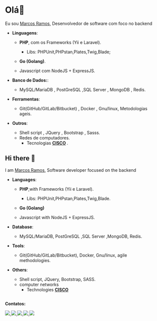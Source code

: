 # Olá👋

Eu sou [Marcos Ramos](https://www.linkedin.com/in/themarcosramos), Desenvolvedor de software com foco no backend

- **Linguagens**: 
  - <strong>PHP</strong>, com os Frameworks (Yii e Laravel).
    - Libs: PHPUnit,PHPstan,Plates,Twig,Blade; 

   - <strong>Go (Golang)</strong>.

  - Javascript com NodeJS + ExpressJS.

- **Banco de Dados:**:
  - MySQL/MariaDB , PostGreSQL ,SQL Server , MongoDB , Redis.

- **Ferramentas**:
  - Git(GitHub/GitLab/Bitbucket) , Docker , Gnu/linux, Metodologias ageis.

- **Outros**:
  - Shell script , JQuery , Bootstrap , Sasss. 
  - Redes de computadores.
    - Tecnologias <strong>  [CISCO](https://www.cisco.com/) </strong>.

## Hi there 👋

I am [Marcos Ramos](https://www.linkedin.com/in/themarcosramos), Software developer focused on the backend

- **Languages**: 
  - <strong>PHP</strong>,with Frameworks (Yii e Laravel).
    - Libs: PHPUnit,PHPstan,Plates,Twig,Blade.

   - <strong>Go (Golang)</strong>

  - Javascript  with NodeJS + ExpressJS.

- **Database**:
  - MySQL/MariaDB, PostGreSQL ,SQL Server ,MongoDB, Redis. 

- **Tools**:
  - Git(GitHub/GitLab/Bitbucket), Docker, Gnu/linux, agile methodologies.

- **Others**:
  - Shell script, JQuery, Bootstrap, SASS. 
  - computer networks
    - Technologies <strong> [CISCO](https://www.cisco.com/) </strong>

##
<p align="left">
<strong>Contatos:</strong> 
</p>

<p align="left">
  <a href="https://www.linkedin.com/in/themarcosramos" target="_blank">
    <img src="https://img.shields.io/badge/-LinkedIn-%230077B5?style=for-the-badge&logo=linkedin&logoColor=white" target="_blank">
  </a> 
   <a href="https://twitter.com/themarcosramos_" target="_blank">
    <img src="https://img.shields.io/badge/-twitter-%23000000?style=for-the-badge&logo=x&logoColor=white" target="_blank">
  </a>
  <a href="https://bsky.app/profile/themarcosramos.bsky.social" target="_blank">
    <img src="https://img.shields.io/badge/-bluesky-%230099B6?style=for-the-badge&logo=bluesky&logoColor=white" target="_blank">
  </a>
   <a href="https://www.threads.net/@themarcosramos_" target="_blank">
    <img src="https://img.shields.io/badge/-threads-%23030303?style=for-the-badge&logo=threads&logoColor=white" target="_blank">
  </a>
   <a href="https://discord.com/users/themarcosramos#3550" target="_blank">
    <img src="https://img.shields.io/badge/-discord-%2365B5?style=for-the-badge&logo=discord&logoColor=white" target="_blank">
  </a>
</p>
